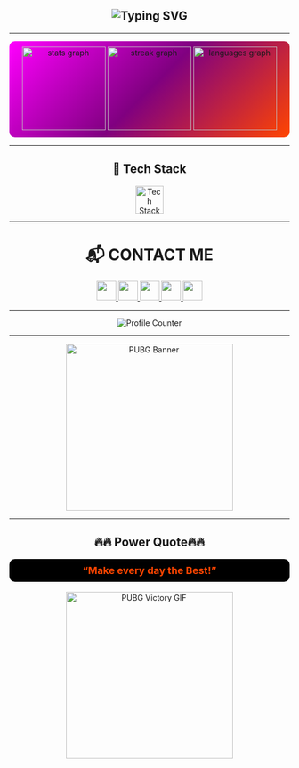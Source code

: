 <br clear="both">

<h2 align="center">
  <img src="https://readme-typing-svg.herokuapp.com?font=Fira+Code&weight=600&size=22&pause=1000&color=F700FF&center=true&vCenter=true&random=false&width=435&lines=Hi+%F0%9F%91%8B!+I'm+STANG!;A+Computer+Science+Student;Welcome+to+my+profile!" alt="Typing SVG" />
</h2>

---

<div align="center" style="background: linear-gradient(135deg, #ff00ff, #800080, #ff4500); padding: 10px; border-radius: 10px;">
  <img src="https://github-readme-stats.vercel.app/api?username=kxma-blazi&show_icons=true&theme=radical" height="150" alt="stats graph" />
  <img src="https://streak-stats.demolab.com?user=kxma-blazi&theme=radical" height="150" alt="streak graph" />
  <img src="https://github-readme-stats.vercel.app/api/top-langs?username=kxma-blazi&layout=compact&theme=radical" height="150" alt="languages graph" />
</div>

---

<h2 align="center">🚀 Tech Stack</h2>
<div align="center">
  <img src="https://skillicons.dev/icons?i=js,react,html,css,python,cpp,arduino,jupyter" height="50" alt="Tech Stack" />
</div>

---

<h1 align="center">📬 CONTACT ME</h1>
<div align="center">
  <a href="https://www.youtube.com/@-kuma" target="_blank">
    <img src="https://img.shields.io/badge/Youtube-FF0000?logo=youtube&logoColor=white&style=for-the-badge" height="35" />
  </a>
  <a href="https://www.instagram.com/kxma.blazi/" target="_blank">
    <img src="https://img.shields.io/badge/Instagram-E4405F?logo=instagram&logoColor=white&style=for-the-badge" height="35" />
  </a>
  <a href="https://www.twitch.tv/imjustkuma" target="_blank">
    <img src="https://img.shields.io/badge/Twitch-9146FF?logo=twitch&logoColor=white&style=for-the-badge" height="35" />
  </a>
  <a href="https://discord.com/sxhxrxt_03" target="_blank">
    <img src="https://img.shields.io/badge/Discord-7289DA?logo=discord&logoColor=white&style=for-the-badge" height="35" />
  </a>
  <!-- Steam Profile Link -->
  <a href="https://steamcommunity.com/profiles/76561199057063868/" target="_blank">
    <img src="https://img.shields.io/badge/Steam-000000?logo=steam&logoColor=white&style=for-the-badge" height="35" />
  </a>
</div>


---

<div align="center">
  <img src="https://profile-counter.glitch.me/kxma-blazi/count.svg" alt="Profile Counter" />
</div>

---

<div align="center">
  <img src="https://cdn.cloudflare.steamstatic.com/steam/apps/578080/header.jpg" width="300" alt="PUBG Banner" />
</div>

---

<h2 align="center">🔥🔥 Power Quote🔥🔥</h2>
<p align="center" style="font-weight: bold; font-size: 18px; color: #ff4500; background: black; padding: 10px; border-radius: 10px;">“Make every day the Best!” </p>

<div align="center">
  <!-- Updated GIF Image -->
  <div align="center">
  <img src="https://media3.giphy.com/media/v1.Y2lkPTc5MGI3NjExYXV2amFpeXh1cXBhbDV0cjBtN3h1eWUweGJlc3p3ZzNuZTF3ZWh2diZlcD12MV9pbnRlcm5hbF9naWZfYnlfaWQmY3Q9Zw/8wnNuCuDg4FqO6Ib30/giphy.gif" width="300" alt="PUBG Victory GIF" />
</div>
